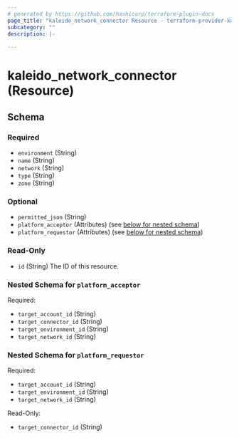 ```yaml
---
# generated by https://github.com/hashicorp/terraform-plugin-docs
page_title: "kaleido_network_connector Resource - terraform-provider-kaleido"
subcategory: ""
description: |-
  
---
```


# kaleido_network_connector (Resource)





<!-- schema generated by tfplugindocs -->
## Schema

### Required

- `environment` (String)
- `name` (String)
- `network` (String)
- `type` (String)
- `zone` (String)

### Optional

- `permitted_json` (String)
- `platform_acceptor` (Attributes) (see [below for nested schema](#nestedatt--platform_acceptor))
- `platform_requestor` (Attributes) (see [below for nested schema](#nestedatt--platform_requestor))

### Read-Only

- `id` (String) The ID of this resource.

<a id="nestedatt--platform_acceptor"></a>
### Nested Schema for `platform_acceptor`

Required:

- `target_account_id` (String)
- `target_connector_id` (String)
- `target_environment_id` (String)
- `target_network_id` (String)


<a id="nestedatt--platform_requestor"></a>
### Nested Schema for `platform_requestor`

Required:

- `target_account_id` (String)
- `target_environment_id` (String)
- `target_network_id` (String)

Read-Only:

- `target_connector_id` (String)
